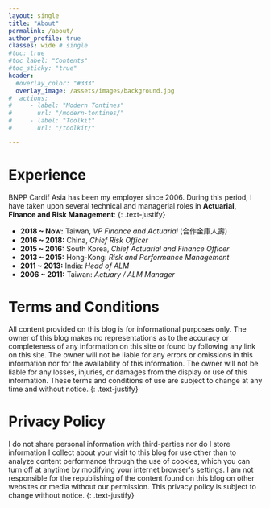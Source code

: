 ```yaml
---
layout: single
title: "About"
permalink: /about/
author_profile: true
classes: wide # single
#toc: true
#toc_label: "Contents"
#toc_sticky: "true"
header:
  #overlay_color: "#333"
  overlay_image: /assets/images/background.jpg
#  actions:
#     - label: "Modern Tontines"
#       url: "/modern-tontines/"
#     - label: "Toolkit"
#       url: "/toolkit/"

---
```


# Experience

BNPP Cardif Asia has been my employer since 2006. During this period, I have taken upon several technical and managerial roles in **Actuarial, Finance and Risk Management**:
{: .text-justify}
* **2018 ~ Now:** Taiwan, *VP Finance and Actuarial* (合作金庫人壽)
* **2016 ~ 2018:** China, *Chief Risk Officer*
* **2015 ~ 2016:** South Korea, *Chief Actuarial and Finance Officer*
* **2013 ~ 2015:** Hong-Kong: *Risk and Performance Management*
* **2011 ~ 2013:** India: *Head of ALM*
* **2006 ~ 2011:** Taiwan: *Actuary / ALM Manager*


# Terms and Conditions

All content provided on this blog is for informational purposes only. The owner of this blog makes no representations as to the accuracy or completeness of any information on this site or found by following any link on this site. The owner will not be liable for any errors or omissions in this information nor for the availability of this information. The owner will not be liable for any losses, injuries, or damages from the display or use of this information. These terms and conditions of use are subject to change at any time and without notice.
{: .text-justify}

# Privacy Policy

I do not share personal information with third-parties nor do I store information I collect about your visit to this blog for use other than to analyze content performance through the use of cookies, which you can turn off at anytime by modifying your internet browser's settings. I am not responsible for the republishing of the content found on this blog on other websites or media without our permission. This privacy policy is subject to change without notice.
{: .text-justify}
